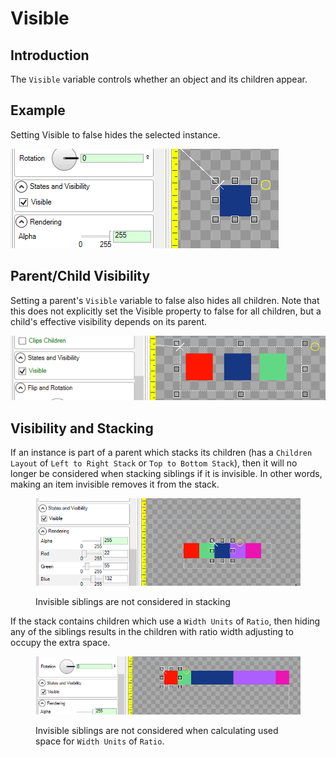 # Visible

## Introduction

The `Visible` variable controls whether an object and its children appear.

## Example

Setting Visible to false hides the selected instance.

![Visible property controls whether an instance is hidden or shown](<../../../.gitbook/assets/16_19 40 08.gif>)

## Parent/Child Visibility

Setting a parent's `Visible` variable to false also hides all children. Note that this does not explicitly set the Visible property to false for all children, but a child's effective visibility depends on its parent.

![A parent's Visible value controls whether children are visible](<../../../.gitbook/assets/16_19 45 06.gif>)

## Visibility and Stacking

If an instance is part of a parent which stacks its children (has a `Children Layout` of `Left to Right Stack` or `Top to Bottom Stack`), then it will no longer be considered when stacking siblings if it is invisible. In other words, making an item invisible removes it from the stack.

<figure><img src="../../../.gitbook/assets/16_19 48 47.gif" alt=""><figcaption><p>Invisible siblings are not considered in stacking</p></figcaption></figure>

If the stack contains children which use a `Width Units` of `Ratio`, then hiding any of the siblings results in the children with ratio width adjusting to occupy the extra space.

<figure><img src="../../../.gitbook/assets/16_19 52 56.gif" alt=""><figcaption><p>Invisible siblings are not considered when calculating used space for <code>Width Units</code> of <code>Ratio</code>.</p></figcaption></figure>

